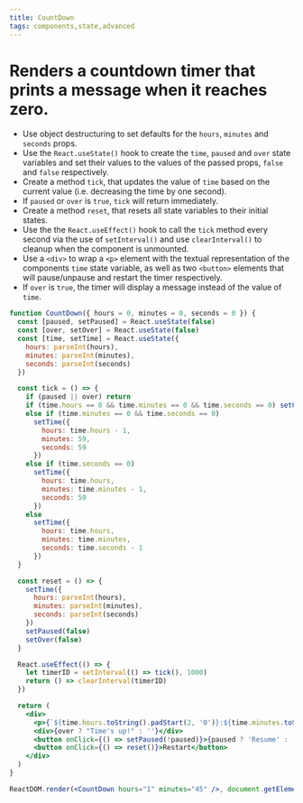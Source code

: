 ```yaml
---
title: CountDown
tags: components,state,advanced
---
```


# Renders a countdown timer that prints a message when it reaches zero.

- Use object destructuring to set defaults for the `hours`, `minutes` and `seconds` props.
- Use the `React.useState()` hook to create the `time`, `paused` and `over` state variables and set their values to the values of the passed props, `false` and `false` respectively.
- Create a method `tick`, that updates the value of `time` based on the current value (i.e. decreasing the time by one second).
- If `paused` or `over` is `true`, `tick` will return immediately.
- Create a method `reset`, that resets all state variables to their initial states.
- Use the the `React.useEffect()` hook to call the `tick` method every second via the use of `setInterval()` and use `clearInterval()` to cleanup when the component is unmounted.
- Use a `<div>` to wrap a `<p>` element with the textual representation of the components `time` state variable, as well as two `<button>` elements that will pause/unpause and restart the timer respectively.
- If `over` is `true`, the timer will display a message instead of the value of `time`.

```jsx
function CountDown({ hours = 0, minutes = 0, seconds = 0 }) {
  const [paused, setPaused] = React.useState(false)
  const [over, setOver] = React.useState(false)
  const [time, setTime] = React.useState({
    hours: parseInt(hours),
    minutes: parseInt(minutes),
    seconds: parseInt(seconds)
  })

  const tick = () => {
    if (paused || over) return
    if (time.hours == 0 && time.minutes == 0 && time.seconds == 0) setOver(true)
    else if (time.minutes == 0 && time.seconds == 0)
      setTime({
        hours: time.hours - 1,
        minutes: 59,
        seconds: 59
      })
    else if (time.seconds == 0)
      setTime({
        hours: time.hours,
        minutes: time.minutes - 1,
        seconds: 59
      })
    else
      setTime({
        hours: time.hours,
        minutes: time.minutes,
        seconds: time.seconds - 1
      })
  }

  const reset = () => {
    setTime({
      hours: parseInt(hours),
      minutes: parseInt(minutes),
      seconds: parseInt(seconds)
    })
    setPaused(false)
    setOver(false)
  }

  React.useEffect(() => {
    let timerID = setInterval(() => tick(), 1000)
    return () => clearInterval(timerID)
  })

  return (
    <div>
      <p>{`${time.hours.toString().padStart(2, '0')}:${time.minutes.toString().padStart(2, '0')}:${time.seconds.toString().padStart(2, '0')}`}</p>
      <div>{over ? "Time's up!" : ''}</div>
      <button onClick={() => setPaused(!paused)}>{paused ? 'Resume' : 'Pause'}</button>
      <button onClick={() => reset()}>Restart</button>
    </div>
  )
}
```

```jsx
ReactDOM.render(<CountDown hours="1" minutes="45" />, document.getElementById('root'))
```

